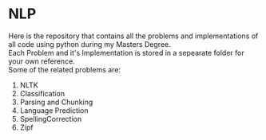 # NLP
Here is the repository that contains all the problems and implementations of all code using python during my Masters Degree. \
Each Problem and it's Implementation is stored in a sepearate folder for your own reference. \
Some of the related problems are:
1. NLTK
2. Classification 
3. Parsing and Chunking 
4. Language Prediction
5. SpellingCorrection 
6. Zipf
